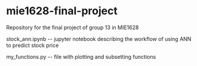 # mie1628-final-project
Repository for the final project of group 13 in MIE1628

stock_ann.ipynb -- jupyter notebook describing the workflow of using ANN to predict stock price

my_functions.py -- file with plotting and subsetting functions
